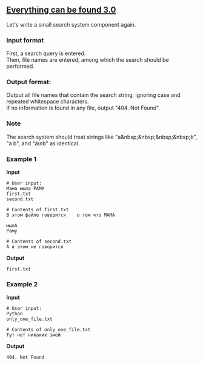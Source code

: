 ## [Everything can be found 3.0](../../../solutions/3.5/35_p.py)

Let's write a small search system component again.

### Input format

First, a search query is entered.\
Then, file names are entered, among which the search should be performed.

### Output format:

Output all file names that contain the search string, ignoring case and repeated whitespace characters.\
If no information is found in any file, output "404. Not Found".

### Note

The search system should treat strings like "a\&nbsp;\&nbsp;\&nbsp;\&nbsp;b", "a b", and "a\nb" as identical.

### Example 1

__Input__
```plaintext
# User input:
Мама мыла РАМУ
first.txt
second.txt

# Contents of first.txt
В этом файле говорится    о том что МАМА   

мылА
Раму

# Contents of second.txt
А в этом не говорится

```

__Output__
```plaintext
first.txt
```

### Example 2

__Input__
```plaintext
# User input:
Python
only_one_file.txt

# Contents of only_one_file.txt
Тут нет никаких змей

```

__Output__
```plaintext
404. Not Found
```